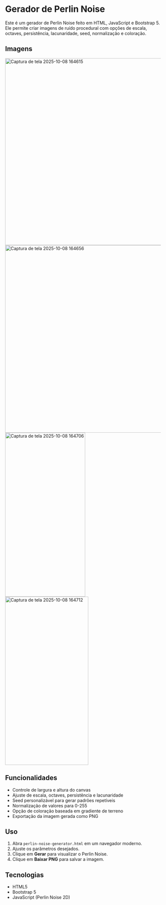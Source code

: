 # Gerador de Perlin Noise

Este é um gerador de Perlin Noise feito em HTML, JavaScript e Bootstrap 5. Ele permite criar imagens de ruído procedural com opções de escala, octaves, persistência, lacunaridade, seed, normalização e coloração.

## Imagens

<img width="1108" height="604" alt="Captura de tela 2025-10-08 164615" src="https://github.com/user-attachments/assets/c9890388-7071-4b78-954a-1b2c5bba2a63" />
<img width="1116" height="606" alt="Captura de tela 2025-10-08 164656" src="https://github.com/user-attachments/assets/a3095c07-39e6-41b7-9fbe-32736a033266" />
<img width="259" height="530" alt="Captura de tela 2025-10-08 164706" src="https://github.com/user-attachments/assets/ec5b6102-25ad-42cd-9f42-e7d02447be92" />
<img width="269" height="544" alt="Captura de tela 2025-10-08 164712" src="https://github.com/user-attachments/assets/f39858c8-96d6-4b12-90e9-fc2eb0c85c86" />

## Funcionalidades
- Controle de largura e altura do canvas
- Ajuste de escala, octaves, persistência e lacunaridade
- Seed personalizável para gerar padrões repetíveis
- Normalização de valores para 0-255
- Opção de coloração baseada em gradiente de terreno
- Exportação da imagem gerada como PNG

## Uso
1. Abra `perlin-noise-generator.html` em um navegador moderno.
2. Ajuste os parâmetros desejados.
3. Clique em **Gerar** para visualizar o Perlin Noise.
4. Clique em **Baixar PNG** para salvar a imagem.

## Tecnologias
- HTML5
- Bootstrap 5
- JavaScript (Perlin Noise 2D)
